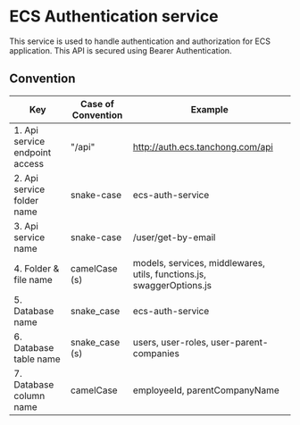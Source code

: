 # ECS Authentication service

This service is used to handle authentication and authorization for ECS application.
This API is secured using Bearer Authentication.

## Convention

Key                             | Case of Convention    | Example
--------------------------------|-----------------------|---------------------------------
1. Api service endpoint access  | "/api"                | http://auth.ecs.tanchong.com/api
2. Api service folder name      | snake-case            | ecs-auth-service
3. Api service name             | snake-case            | /user/get-by-email
4. Folder & file name           | camelCase (s)         | models, services, middlewares, utils, functions.js, swaggerOptions.js
5. Database name                | snake_case            | ecs-auth-service
6. Database table name          | snake_case (s)        | users, user-roles, user-parent-companies
7. Database column name         | camelCase             | employeeId, parentCompanyName
